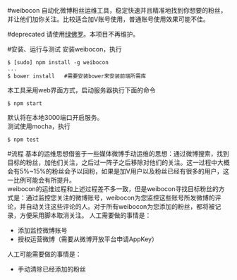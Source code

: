 #weibocon
自动化微博粉丝运维工具，稳定快速并且精准地找到你想要的粉丝，并让他们加你关注。比较适合加V账号使用，普通账号使用效果可能不佳。  

#deprecated
请使用[绿佛罗](lvfoluo.com)。本项目不再维护。

#安装、运行与测试
安装weibocon，执行
```
$ [sudo] npm install -g weibocon
...
$ bower install   #需要安装bower来安装前端所需库
```
本工具采用web界面方式，启动服务器执行下面的命令
```
$ npm start
```
默认将在本地3000端口开启服务。  
测试使用mocha，执行
```
$ npm test
```

#流程
基本的运维思想借鉴于一些媒体微博手动运维的思想：通过微博搜索，找到目标的粉丝，加他们关注，之后过一阵子之后移除对他们的关注。这一过程中大概会有5%~15%的粉丝会予以回粉，如果是加V用户以及粉丝已经有很多的用户，这一比例可能会有所提升。  
weibocon的运维过程和上述过程差不多一致，但是weibocon寻找目标粉丝的方式是：通过监控您关注的微博账号，weibocon为您监控这些账号所发微博的评论，并自动关注这些评论的人。对于所有weibocon为您添加的粉丝，都将被记录，方便采用脚本取消关注。
人工需要做的事情是：  

- 添加监控微博账号
- 授权运营微博（需要从微博开放平台申请AppKey）

人工可能需要做的事情是：  

- 手动清除已经添加的粉丝

